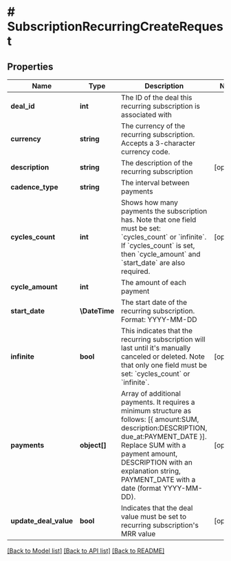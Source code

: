 # # SubscriptionRecurringCreateRequest

## Properties

Name | Type | Description | Notes
------------ | ------------- | ------------- | -------------
**deal_id** | **int** | The ID of the deal this recurring subscription is associated with |
**currency** | **string** | The currency of the recurring subscription. Accepts a 3-character currency code. |
**description** | **string** | The description of the recurring subscription | [optional]
**cadence_type** | **string** | The interval between payments |
**cycles_count** | **int** | Shows how many payments the subscription has. Note that one field must be set: &#x60;cycles_count&#x60; or &#x60;infinite&#x60;. If &#x60;cycles_count&#x60; is set, then &#x60;cycle_amount&#x60; and &#x60;start_date&#x60; are also required. | [optional]
**cycle_amount** | **int** | The amount of each payment |
**start_date** | **\DateTime** | The start date of the recurring subscription. Format: YYYY-MM-DD |
**infinite** | **bool** | This indicates that the recurring subscription will last until it&#39;s manually canceled or deleted. Note that only one field must be set: &#x60;cycles_count&#x60; or &#x60;infinite&#x60;. | [optional]
**payments** | **object[]** | Array of additional payments. It requires a minimum structure as follows: [{ amount:SUM, description:DESCRIPTION, due_at:PAYMENT_DATE }]. Replace SUM with a payment amount, DESCRIPTION with an explanation string, PAYMENT_DATE with a date (format YYYY-MM-DD). | [optional]
**update_deal_value** | **bool** | Indicates that the deal value must be set to recurring subscription&#39;s MRR value | [optional]

[[Back to Model list]](../../README.md#models) [[Back to API list]](../../README.md#endpoints) [[Back to README]](../../README.md)
